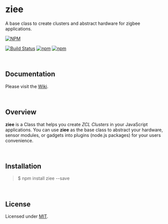 # ziee
A base class to create clusters and abstract hardware for zigbee applications.  

[![NPM](https://nodei.co/npm/ziee.png?downloads=true)](https://nodei.co/npm/ziee/)  

[![Build Status](https://travis-ci.org/zigbeer/ziee.svg?branch=master)](https://travis-ci.org/zigbeer/ziee)
[![npm](https://img.shields.io/npm/v/ziee.svg?maxAge=2592000)](https://www.npmjs.com/package/ziee)
[![npm](https://img.shields.io/npm/l/ziee.svg?maxAge=2592000)](https://www.npmjs.com/package/ziee)

<br />
  
## Documentation  

Please visit the [Wiki](https://github.com/zigbeer/ziee/wiki).

<br />

## Overview

**ziee** is a Class that helps you create _ZCL Clusters_ in your JavaScript applications. You can use **ziee** as the base class to abstract your hardware, sensor modules, or gadgets into plugins (node.js packages) for your users convenience.  
  

<br />

## Installation

> $ npm install ziee --save

  
<br />

## License  

Licensed under [MIT](https://github.com/zigbeer/ziee/blob/master/LICENSE).
